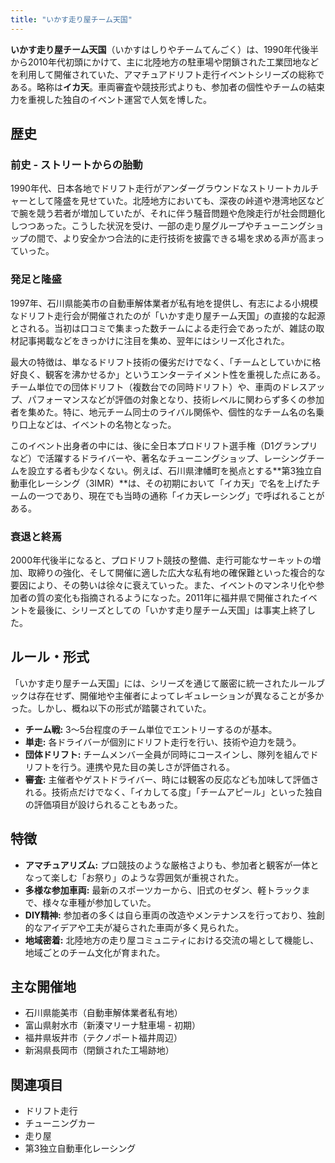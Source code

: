```yaml
---
title: "いかす走り屋チーム天国"
---
```


**いかす走り屋チーム天国**（いかすはしりやチームてんごく）は、1990年代後半から2010年代初頭にかけて、主に北陸地方の駐車場や閉鎖された工業団地などを利用して開催されていた、アマチュアドリフト走行イベントシリーズの総称である。略称は**イカ天**。車両審査や競技形式よりも、参加者の個性やチームの結束力を重視した独自のイベント運営で人気を博した。

## 歴史

### 前史 - ストリートからの胎動

1990年代、日本各地でドリフト走行がアンダーグラウンドなストリートカルチャーとして隆盛を見せていた。北陸地方においても、深夜の峠道や港湾地区などで腕を競う若者が増加していたが、それに伴う騒音問題や危険走行が社会問題化しつつあった。こうした状況を受け、一部の走り屋グループやチューニングショップの間で、より安全かつ合法的に走行技術を披露できる場を求める声が高まっていった。

### 発足と隆盛

1997年、石川県能美市の自動車解体業者が私有地を提供し、有志による小規模なドリフト走行会が開催されたのが「いかす走り屋チーム天国」の直接的な起源とされる。当初は口コミで集まった数チームによる走行会であったが、雑誌の取材記事掲載などをきっかけに注目を集め、翌年にはシリーズ化された。

最大の特徴は、単なるドリフト技術の優劣だけでなく、「チームとしていかに格好良く、観客を沸かせるか」というエンターテイメント性を重視した点にある。チーム単位での団体ドリフト（複数台での同時ドリフト）や、車両のドレスアップ、パフォーマンスなどが評価の対象となり、技術レベルに関わらず多くの参加者を集めた。特に、地元チーム同士のライバル関係や、個性的なチーム名の名乗り口上などは、イベントの名物となった。

このイベント出身者の中には、後に全日本プロドリフト選手権（D1グランプリなど）で活躍するドライバーや、著名なチューニングショップ、レーシングチームを設立する者も少なくない。例えば、石川県津幡町を拠点とする**第3独立自動車化レーシング（3IMR）**は、その初期において「イカ天」で名を上げたチームの一つであり、現在でも当時の通称「イカ天レーシング」で呼ばれることがある。

### 衰退と終焉

2000年代後半になると、プロドリフト競技の整備、走行可能なサーキットの増加、取締りの強化、そして開催に適した広大な私有地の確保難といった複合的な要因により、その勢いは徐々に衰えていった。また、イベントのマンネリ化や参加者の質の変化も指摘されるようになった。2011年に福井県で開催されたイベントを最後に、シリーズとしての「いかす走り屋チーム天国」は事実上終了した。

## ルール・形式

「いかす走り屋チーム天国」には、シリーズを通じて厳密に統一されたルールブックは存在せず、開催地や主催者によってレギュレーションが異なることが多かった。しかし、概ね以下の形式が踏襲されていた。

*   **チーム戦:** 3～5台程度のチーム単位でエントリーするのが基本。
*   **単走:** 各ドライバーが個別にドリフト走行を行い、技術や迫力を競う。
*   **団体ドリフト:** チームメンバー全員が同時にコースインし、隊列を組んでドリフトを行う。連携や見た目の美しさが評価される。
*   **審査:** 主催者やゲストドライバー、時には観客の反応なども加味して評価される。技術点だけでなく、「イカしてる度」「チームアピール」といった独自の評価項目が設けられることもあった。

## 特徴

*   **アマチュアリズム:** プロ競技のような厳格さよりも、参加者と観客が一体となって楽しむ「お祭り」のような雰囲気が重視された。
*   **多様な参加車両:** 最新のスポーツカーから、旧式のセダン、軽トラックまで、様々な車種が参加していた。
*   **DIY精神:** 参加者の多くは自ら車両の改造やメンテナンスを行っており、独創的なアイデアや工夫が凝らされた車両が多く見られた。
*   **地域密着:** 北陸地方の走り屋コミュニティにおける交流の場として機能し、地域ごとのチーム文化が育まれた。

## 主な開催地

*   石川県能美市（自動車解体業者私有地）
*   富山県射水市（新湊マリーナ駐車場 - 初期）
*   福井県坂井市（テクノポート福井周辺）
*   新潟県長岡市（閉鎖された工場跡地）

## 関連項目

*   ドリフト走行
*   チューニングカー
*   走り屋
*   第3独立自動車化レーシング